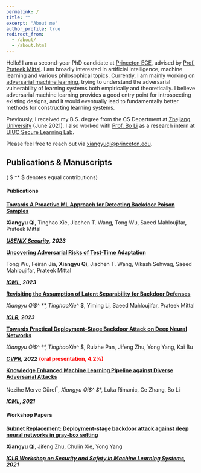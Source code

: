 ```yaml
---
permalink: /
title: ""
excerpt: "About me"
author_profile: true
redirect_from: 
  - /about/
  - /about.html
---
```






Hello! I am a second-year PhD candidate at [Princeton ECE](https://ece.princeton.edu), advised by [Prof. Prateek Mittal](https://www.princeton.edu/~pmittal/index.html). I am broadly interested in artificial intelligence, machine learning and various philosophical topics. Currently, I am mainly working on [adversarial machine learning](https://en.wikipedia.org/wiki/Adversarial_machine_learning), trying to understand the adversarial vulnerability of learning systems both empirically and theoretically. I believe adversarial machine learning provides a good entry point for introspecting existing designs, and it would eventually lead to fundamentally better methods for constructing learning systems.

Previously, I received my B.S. degree from the CS Department at [Zhejiang University](http://www.zju.edu.cn/english/) (June 2021). I also worked with [Prof. Bo Li](https://aisecure.github.io/) as a research intern at [UIUC Secure Learning Lab](https://aisecure.github.io).

Please feel free to reach out via [xiangyuqi@princeton.edu]().









## Publications & Manuscripts

( $ ^* $ denotes equal contributions)





#### Publications



**[Towards A Proactive ML Approach for Detecting Backdoor Poison Samples](https://arxiv.org/abs/2205.13616)**

**Xiangyu Qi**, Tinghao Xie, Jiachen T. Wang, Tong Wu, Saeed Mahloujifar, Prateek Mittal

***[USENIX Security](https://www.usenix.org/conference/usenixsecurity23), 2023***



**[Uncovering Adversarial Risks of Test-Time Adaptation](https://arxiv.org/abs/2301.12576)**

Tong Wu, Feiran Jia, **Xiangyu Qi**, Jiachen T. Wang, Vikash Sehwag, Saeed Mahloujifar, Prateek Mittal

***[ICML](https://icml.cc/Conferences/2023/Dates), 2023***



**[Revisiting the Assumption of Latent Separability for Backdoor Defenses](https://openreview.net/forum?id=_wSHsgrVali)**

**Xiangyu Qi$^* $**, Tinghao Xie$^* $, Yiming Li, Saeed Mahloujifar, Prateek Mittal

***[ICLR](https://iclr.cc/Conferences/2023), 2023***



**[Towards Practical Deployment-Stage Backdoor Attack on Deep Neural Networks](https://arxiv.org/abs/2111.12965)**

**Xiangyu Qi$^* $**, Tinghao Xie$^* $, Ruizhe Pan, Jifeng Zhu, Yong Yang, Kai Bu

***[CVPR](https://cvpr2022.thecvf.com/), 2022***  <font color="red">**(oral presentation, 4.2%)**</font>



**[Knowledge Enhanced Machine Learning Pipeline against Diverse Adversarial Attacks](https://arxiv.org/abs/2106.06235)**

Nezihe Merve Gürel$^*$, **Xiangyu Qi$^* $**, Luka Rimanic, Ce Zhang, Bo Li

***[ICML](https://icml.cc/Conferences/2021), 2021***





#### Workshop Papers



**[Subnet Replacement: Deployment-stage backdoor attack against deep neural networks in gray-box setting](https://arxiv.org/abs/2107.07240)**

**Xiangyu Qi**, Jifeng Zhu, Chulin Xie, Yong Yang

***[ICLR Workshop on Security and Safety in Machine Learning Systems](https://aisecure-workshop.github.io/aml-iclr2021/), 2021***
